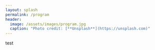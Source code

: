 ```yaml
---
layout: splash
permalink: /program
header:
  image: /assets/images/program.jpg
  caption: "Photo credit: [**Unsplash**](https://unsplash.com)"
---
```


test